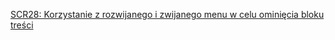 [SCR28: Korzystanie z rozwijanego i zwijanego menu w celu ominięcia bloku treści](https://www.w3.org/TR/WCAG20-TECHS/SCR28.html)
